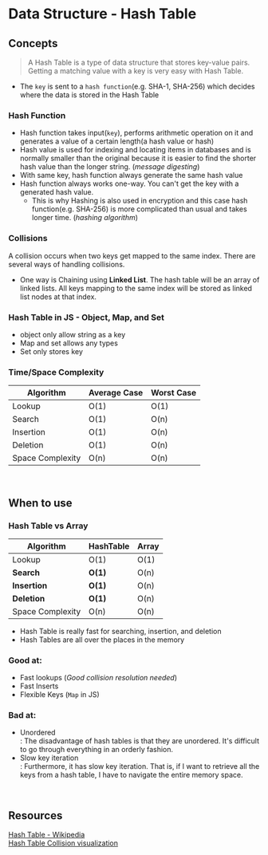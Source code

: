 # Data Structure - Hash Table

## Concepts

> A Hash Table is a type of data structure that stores key-value pairs. Getting a matching value with a key is very easy with Hash Table.

- The `key` is sent to a `hash function`(e.g. SHA-1, SHA-256) which decides where the data is stored in the Hash Table

### Hash Function

- Hash function takes input(`key`), performs arithmetic operation on it and generates a value of a certain length(a hash value or hash)
- Hash value is used for indexing and locating items in databases and is normally smaller than the original because it is easier to find the shorter hash value than the longer string. (_message digesting_)
- With same key, hash function always generate the same hash value
- Hash function always works one-way. You can't get the key with a generated hash value.
  - This is why Hashing is also used in encryption and this case hash function(e.g. SHA-256) is more complicated than usual and takes longer time. (_hashing algorithm_)

### Collisions

A collision occurs when two keys get mapped to the same index. There are several ways of handling collisions.

- One way is Chaining using **Linked List**. The hash table will be an array of linked lists. All keys mapping to the same index will be stored as linked list nodes at that index.

### Hash Table in JS - Object, Map, and Set

- object only allow string as a key
- Map and set allows any types
- Set only stores key

### Time/Space Complexity

| Algorithm        | Average Case | Worst Case |
| ---------------- | ------------ | ---------- |
| Lookup           | O(1)         | O(1)       |
| Search           | O(1)         | O(n)       |
| Insertion        | O(1)         | O(n)       |
| Deletion         | O(1)         | O(n)       |
| Space Complexity | O(n)         | O(n)       |

<br />

## When to use

### Hash Table vs Array

| Algorithm        | HashTable | Array |
| ---------------- | --------- | ----- |
| Lookup           | O(1)      | O(1)  |
| **Search**       | **O(1)**  | O(n)  |
| **Insertion**    | **O(1)**  | O(n)  |
| **Deletion**     | **O(1)**  | O(n)  |
| Space Complexity | O(n)      | O(n)  |

- Hash Table is really fast for searching, insertion, and deletion
- Hash Tables are all over the places in the memory

### Good at:

- Fast lookups (_Good collision resolution needed_)
- Fast Inserts
- Flexible Keys (`Map` in JS)

### Bad at:

- Unordered\
   : The disadvantage of hash tables is that they are unordered. It's difficult to go through everything in an orderly fashion.
- Slow key iteration\
   : Furthermore, it has slow key iteration. That is, if I want to retrieve all the keys from a hash table, I have to navigate the entire memory space.

<br />

## Resources

[Hash Table - Wikipedia](https://en.wikipedia.org/wiki/Hash_table)\
[Hash Table Collision visualization](https://www.cs.usfca.edu/~galles/visualization/OpenHash.html)
